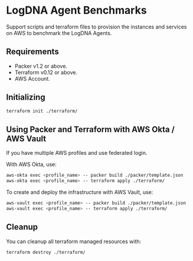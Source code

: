 # LogDNA Agent Benchmarks

Support scripts and terraform files to provision the instances and services on AWS to benchmark the LogDNA Agents.

## Requirements

- Packer v1.2 or above.
- Terraform v0.12 or above.
- AWS Account.

## Initializing

```bash
terraform init ./terraform/
```

## Using Packer and Terraform with AWS Okta / AWS Vault

If you have multiple AWS profiles and use federated login.

With AWS Okta, use:

```bash
aws-okta exec <profile_name> -- packer build ./packer/template.json
aws-okta exec <profile_name> -- terraform apply ./terraform/
```

To create and deploy the infrastructure with AWS Vault, use:

```bash
aws-vault exec <profile_name> -- packer build ./packer/template.json
aws-vault exec <profile_name> -- terraform apply ./terraform/
```

## Cleanup

You can cleanup all terraform managed resources with:

```bash
terraform destroy ./terraform/
```
